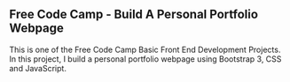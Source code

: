 ## Free Code Camp - Build A Personal Portfolio Webpage

This is one of the Free Code Camp Basic Front End Development Projects. In this project, I build a personal portfolio webpage using Bootstrap 3, CSS and JavaScript.
